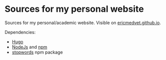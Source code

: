 # Sources for my personal website

Sources for my personal/academic website.
Visible on [ericmedvet.github.io](https://ericmedvet.github.io).

Dependencies:

- [Hugo](https://gohugo.io/)
- [NodeJs](https://nodejs.org/) and [npm](https://www.npmjs.com/)
- [stopwords](https://www.npmjs.com/package/stopword) npm package
